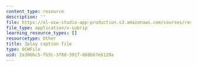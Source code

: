 ```yaml
---
content_type: resource
description: ''
file: https://ol-ocw-studio-app-production.s3.amazonaws.com/courses/res-18-005-highlights-of-calculus-spring-2010/2a306bc5fb3c3f88301f668b67eb119a_4PBYm3FuUNQ.srt
file_type: application/x-subrip
learning_resource_types: []
resourcetype: Other
title: 3play caption file
type: OCWFile
uid: 2a306bc5-fb3c-3f88-301f-668b67eb119a
---
```

